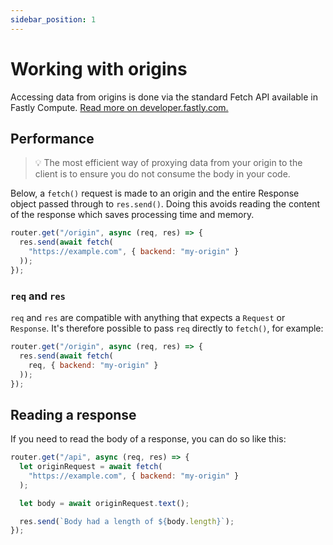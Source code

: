 ```yaml
---
sidebar_position: 1
---
```


# Working with origins

Accessing data from origins is done via the standard Fetch API available in Fastly Compute. [Read more on developer.fastly.com.](https://developer.fastly.com/learning/compute/javascript/#communicating-with-backend-servers-and-the-fastly-cache)

## Performance

> 💡 The most efficient way of proxying data from your origin to the client is to ensure you do not consume the body in your code. 

Below, a `fetch()` request is made to an origin and the entire Response object passed through to `res.send()`. Doing this avoids reading the content of the response which saves processing time and memory.

```javascript
router.get("/origin", async (req, res) => {
  res.send(await fetch(
    "https://example.com", { backend: "my-origin" }
  ));
});
```

### `req` and `res`

`req` and `res` are compatible with anything that expects a `Request` or `Response`. It's therefore possible to pass `req` directly to `fetch()`, for example:

```javascript
router.get("/origin", async (req, res) => {
  res.send(await fetch(
    req, { backend: "my-origin" }
  ));
});
```

## Reading a response

If you need to read the body of a response, you can do so like this:

```javascript
router.get("/api", async (req, res) => {
  let originRequest = await fetch(
    "https://example.com", { backend: "my-origin" }
  );

  let body = await originRequest.text();

  res.send(`Body had a length of ${body.length}`);
});
```
